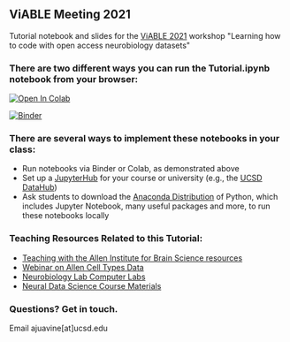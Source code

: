 ## ViABLE Meeting 2021

Tutorial notebook and slides for the [ViABLE 2021](https://www.ableweb.org/conferences/viable2021/) workshop "Learning how to code with open access neurobiology datasets"

### There are two different ways you can run the Tutorial.ipynb notebook from your browser:
[![Open In Colab](https://colab.research.google.com/assets/colab-badge.svg)](http://colab.research.google.com/github/ajuavinett/ViABLE_2021/)

[![Binder](https://mybinder.org/badge_logo.svg)](https://mybinder.org/v2/gh/ajuavinett/ViABLE_2021.git/master?filepath=Tutorial.ipynb)



### There are several ways to implement these notebooks in your class:
- Run notebooks via Binder or Colab, as demonstrated above
- Set up a [JupyterHub](https://jupyterhub.readthedocs.io/en/stable/installation-guide-hard.html) for your course or university (e.g., the [UCSD DataHub](http://datahub.ucsd.edu))
- Ask students to download the [Anaconda Distribution](https://www.anaconda.com/products/individual) of Python, which includes Jupyter Notebook, many useful packages and more, to run these notebooks locally

### Teaching Resources Related to this Tutorial:
- [Teaching with the Allen Institute for Brain Science resources](https://sites.google.com/ucsd.edu/neuroedu)
- [Webinar on Allen Cell Types Data](https://www.youtube.com/watch?v=OQUOEkXPX8M)
- [Neurobiology Lab Computer Labs](https://github.com/BIPN145/ComputerLabs)
- [Neural Data Science Course Materials](https://github.com/BIPN162/Materials)

### Questions? Get in touch.
Email ajuavine[at]ucsd.edu
